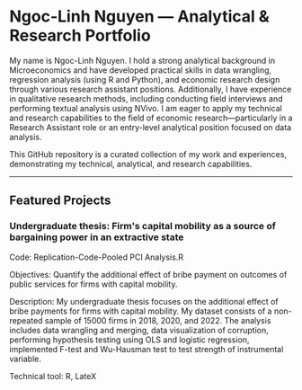 # Ngoc-Linh Nguyen — Analytical & Research Portfolio

My name is Ngoc-Linh Nguyen. I hold a strong analytical background in Microeconomics and have developed practical skills in data wrangling, regression analysis (using R and Python), and economic research design through various research assistant positions. Additionally, I have experience in qualitative research methods, including conducting field interviews and performing textual analysis using NVivo. I am eager to apply my technical and research capabilities to the field of economic research—particularly in a Research Assistant role or an entry-level analytical position focused on data analysis.

This GitHub repository is a curated collection of my work and experiences, demonstrating my technical, analytical, and research capabilities.

---

## Featured Projects

###  Undergraduate thesis: Firm's capital mobility as a source of bargaining power in an extractive state
Code: Replication-Code-Pooled PCI Analysis.R

Objectives: Quantify the additional effect of bribe payment on outcomes of public services for firms with capital mobility.


Description: My undergraduate thesis focuses on the additional effect of bribe payments for firms with capital mobility. My dataset consists of a non-repeated sample of 15000 firms in 2018, 2020, and 2022. The analysis includes data wrangling and merging, data visualization of corruption, performing hypothesis testing using OLS and logistic regression, implemented F-test and Wu-Hausman test to test strength of instrumental variable. 


Technical tool: R, LateX



